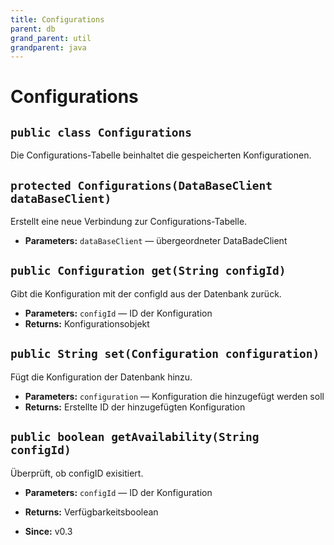 ```yaml
---
title: Configurations
parent: db
grand_parent: util
grandparent: java
---
```


# Configurations


## `public class Configurations`

Die Configurations-Tabelle beinhaltet die gespeicherten Konfigurationen.

## `protected Configurations(DataBaseClient dataBaseClient)`

Erstellt eine neue Verbindung zur Configurations-Tabelle.

 * **Parameters:** `dataBaseClient` — übergeordneter DataBadeClient

## `public Configuration get(String configId)`

Gibt die Konfiguration mit der configId aus der Datenbank zurück.

 * **Parameters:** `configId` — ID der Konfiguration
 * **Returns:** Konfigurationsobjekt

## `public String set(Configuration configuration)`

Fügt die Konfiguration der Datenbank hinzu.

 * **Parameters:** `configuration` — Konfiguration die hinzugefügt werden soll
 * **Returns:** Erstellte ID der hinzugefügten Konfiguration

## `public boolean getAvailability(String configId)`

Überprüft, ob configID exisitiert.

 * **Parameters:** `configId` — ID der Konfiguration
 * **Returns:** Verfügbarkeitsboolean

     <p>
 * **Since:** v0.3
